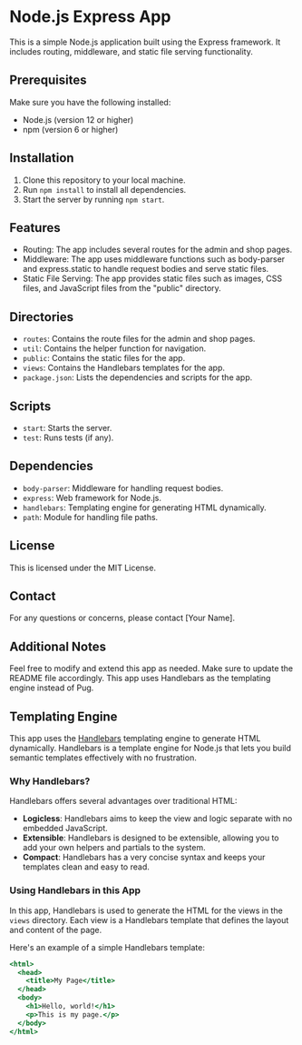 ﻿# Node.js Express App

This is a simple Node.js application built using the Express framework. It includes routing, middleware, and static file serving functionality.

## Prerequisites

Make sure you have the following installed:

- Node.js (version 12 or higher)
- npm (version 6 or higher)

## Installation

1. Clone this repository to your local machine.
2. Run `npm install` to install all dependencies.
3. Start the server by running `npm start`.

## Features

- Routing: The app includes several routes for the admin and shop pages.
- Middleware: The app uses middleware functions such as body-parser and express.static to handle request bodies and serve static files.
- Static File Serving: The app provides static files such as images, CSS files, and JavaScript files from the "public" directory.

## Directories

- `routes`: Contains the route files for the admin and shop pages.
- `util`: Contains the helper function for navigation.
- `public`: Contains the static files for the app.
- `views`: Contains the Handlebars templates for the app.
- `package.json`: Lists the dependencies and scripts for the app.

## Scripts

- `start`: Starts the server.
- `test`: Runs tests (if any).

## Dependencies

- `body-parser`: Middleware for handling request bodies.
- `express`: Web framework for Node.js.
- `handlebars`: Templating engine for generating HTML dynamically.
- `path`: Module for handling file paths.

## License

This is licensed under the MIT License.

## Contact

For any questions or concerns, please contact [Your Name].

## Additional Notes

Feel free to modify and extend this app as needed. Make sure to update the README file accordingly. This app uses Handlebars as the templating engine instead of Pug.

## Templating Engine

This app uses the [Handlebars](https://handlebarsjs.com/) templating engine to generate HTML dynamically. Handlebars is a template engine for Node.js that lets you build semantic templates effectively with no frustration.

### Why Handlebars?

Handlebars offers several advantages over traditional HTML:

- **Logicless**: Handlebars aims to keep the view and logic separate with no embedded JavaScript.
- **Extensible**: Handlebars is designed to be extensible, allowing you to add your own helpers and partials to the system.
- **Compact**: Handlebars has a very concise syntax and keeps your templates clean and easy to read.

### Using Handlebars in this App

In this app, Handlebars is used to generate the HTML for the views in the `views` directory. Each view is a Handlebars template that defines the layout and content of the page.

Here's an example of a simple Handlebars template:

```handlebars
<html>
  <head>
    <title>My Page</title>
  </head>
  <body>
    <h1>Hello, world!</h1>
    <p>This is my page.</p>
  </body>
</html>
```
